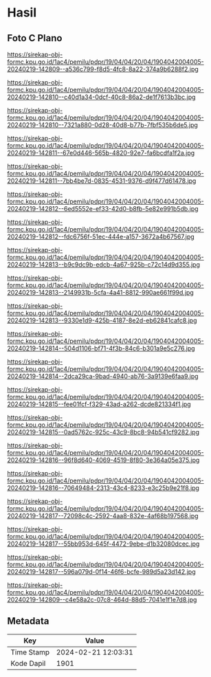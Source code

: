 # Hasil

## Foto C Plano

https://sirekap-obj-formc.kpu.go.id/1ac4/pemilu/pdpr/19/04/04/20/04/1904042004005-20240219-142809--a536c799-f8d5-4fc8-8a22-374a9b6288f2.jpg

https://sirekap-obj-formc.kpu.go.id/1ac4/pemilu/pdpr/19/04/04/20/04/1904042004005-20240219-142810--c40d1a34-0dcf-40c8-86a2-de1f7613b3bc.jpg

https://sirekap-obj-formc.kpu.go.id/1ac4/pemilu/pdpr/19/04/04/20/04/1904042004005-20240219-142810--7321a880-0d28-40d8-b77b-7fbf535b6de5.jpg

https://sirekap-obj-formc.kpu.go.id/1ac4/pemilu/pdpr/19/04/04/20/04/1904042004005-20240219-142811--67e0d446-565b-4820-92e7-fa6bcdfa1f2a.jpg

https://sirekap-obj-formc.kpu.go.id/1ac4/pemilu/pdpr/19/04/04/20/04/1904042004005-20240219-142811--7bb4be7d-0835-4531-9376-d9f477d61478.jpg

https://sirekap-obj-formc.kpu.go.id/1ac4/pemilu/pdpr/19/04/04/20/04/1904042004005-20240219-142812--6ed5552e-ef33-42d0-b8fb-5e82e991b5db.jpg

https://sirekap-obj-formc.kpu.go.id/1ac4/pemilu/pdpr/19/04/04/20/04/1904042004005-20240219-142812--fdc6756f-51ec-444e-a157-3672a4b67567.jpg

https://sirekap-obj-formc.kpu.go.id/1ac4/pemilu/pdpr/19/04/04/20/04/1904042004005-20240219-142813--b9c9dc9b-edcb-4a67-925b-c72c14d9d355.jpg

https://sirekap-obj-formc.kpu.go.id/1ac4/pemilu/pdpr/19/04/04/20/04/1904042004005-20240219-142813--2149931b-5cfa-4a41-8812-990ae661f99d.jpg

https://sirekap-obj-formc.kpu.go.id/1ac4/pemilu/pdpr/19/04/04/20/04/1904042004005-20240219-142813--9330e1d9-425b-4187-8e2d-eb62841cafc8.jpg

https://sirekap-obj-formc.kpu.go.id/1ac4/pemilu/pdpr/19/04/04/20/04/1904042004005-20240219-142814--504d1106-bf71-4f3b-84c6-b301a9e5c276.jpg

https://sirekap-obj-formc.kpu.go.id/1ac4/pemilu/pdpr/19/04/04/20/04/1904042004005-20240219-142814--2dca29ca-9bad-4940-ab76-3a9139e6faa9.jpg

https://sirekap-obj-formc.kpu.go.id/1ac4/pemilu/pdpr/19/04/04/20/04/1904042004005-20240219-142815--fee01fcf-f329-43ad-a262-dcde821334f1.jpg

https://sirekap-obj-formc.kpu.go.id/1ac4/pemilu/pdpr/19/04/04/20/04/1904042004005-20240219-142815--0ad5762c-925c-43c9-8bc8-94b541cf9282.jpg

https://sirekap-obj-formc.kpu.go.id/1ac4/pemilu/pdpr/19/04/04/20/04/1904042004005-20240219-142816--96f8d640-4069-4519-8f80-3e364a05e375.jpg

https://sirekap-obj-formc.kpu.go.id/1ac4/pemilu/pdpr/19/04/04/20/04/1904042004005-20240219-142816--70649484-2313-43c4-8233-e3c25b9e21f8.jpg

https://sirekap-obj-formc.kpu.go.id/1ac4/pemilu/pdpr/19/04/04/20/04/1904042004005-20240219-142817--72098c4c-2592-4aa8-832e-4af68b197568.jpg

https://sirekap-obj-formc.kpu.go.id/1ac4/pemilu/pdpr/19/04/04/20/04/1904042004005-20240219-142817--55bb953d-645f-4472-9ebe-d1b32080dcec.jpg

https://sirekap-obj-formc.kpu.go.id/1ac4/pemilu/pdpr/19/04/04/20/04/1904042004005-20240219-142817--596a079d-0f14-46f6-bcfe-989d5a23d142.jpg

https://sirekap-obj-formc.kpu.go.id/1ac4/pemilu/pdpr/19/04/04/20/04/1904042004005-20240219-142809--c4e58a2c-07c8-464d-88d5-7041e1f1e7d8.jpg


## Metadata

| Key        | Value               |
| ---------- | ------------------- |
| Time Stamp | 2024-02-21 12:03:31 |
| Kode Dapil | 1901                |



